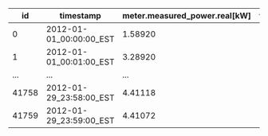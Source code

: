 id|timestamp|meter.measured_power.real[kW]|tot_load[kW]
--|---------|-----------------------------|------------
0|2012-01-01_00:00:00_EST|1.58920|5.690157
1|2012-01-01_00:01:00_EST|3.28920|7.389877
...|...|...|...
41758|2012-01-29_23:58:00_EST|4.41118|5.576687
41759|2012-01-29_23:59:00_EST|4.41072|5.576347